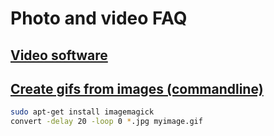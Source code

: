 # Photo and video FAQ

## [Video software](https://filmora.wondershare.com/video-editor/free-linux-video-editor.html)

## [Create gifs from images (commandline)](https://askubuntu.com/questions/648244/how-to-create-a-gif-from-the-command-line)

```bash
sudo apt-get install imagemagick
convert -delay 20 -loop 0 *.jpg myimage.gif
```

